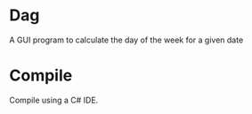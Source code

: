 # Dag
A GUI program to calculate the day of the week for a given date

# Compile
Compile using a C# IDE.
